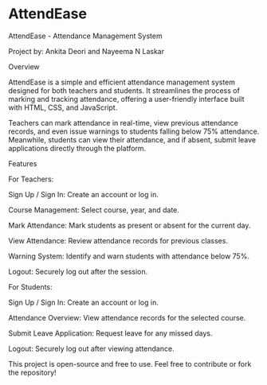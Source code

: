 # AttendEase


AttendEase - Attendance Management System

Project by: Ankita Deori and Nayeema N Laskar

Overview

AttendEase is a simple and efficient attendance management system designed for both teachers and students. It streamlines the process of marking and tracking attendance, offering a user-friendly interface built with HTML, CSS, and JavaScript.

Teachers can mark attendance in real-time, view previous attendance records, and even issue warnings to students falling below 75% attendance. Meanwhile, students can view their attendance, and if absent, submit leave applications directly through the platform.

Features

For Teachers:


Sign Up / Sign In: Create an account or log in.

Course Management: Select course, year, and date.

Mark Attendance: Mark students as present or absent for the current day.

View Attendance: Review attendance records for previous classes.

Warning System: Identify and warn students with attendance below 75%.

Logout: Securely log out after the session.


For Students:


Sign Up / Sign In: Create an account or log in.

Attendance Overview: View attendance records for the selected course.

Submit Leave Application: Request leave for any missed days.

Logout: Securely log out after viewing attendance.



This project is open-source and free to use. Feel free to contribute or fork the repository!

